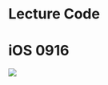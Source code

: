 # Lecture Code

# iOS 0916

![](http://img.deusm.com/informationweek/2015/09/1322066/Swift_logo.png)
